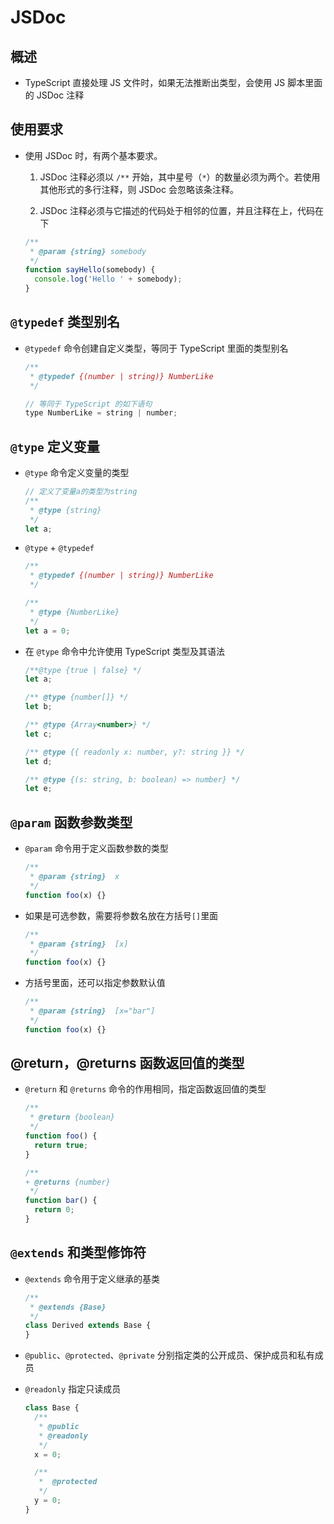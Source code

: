 # JSDoc

## 概述

+ TypeScript 直接处理 JS 文件时，如果无法推断出类型，会使用 JS 脚本里面的 JSDoc 注释

## 使用要求

+ 使用 JSDoc 时，有两个基本要求。

  1. JSDoc 注释必须以 `/**` 开始，其中星号（`*`）的数量必须为两个。若使用其他形式的多行注释，则 JSDoc 会忽略该条注释。

  2. JSDoc 注释必须与它描述的代码处于相邻的位置，并且注释在上，代码在下

  ```js
  /**
   * @param {string} somebody
   */
  function sayHello(somebody) {
    console.log('Hello ' + somebody);
  }
  ```

## `@typedef` 类型别名

+ `@typedef` 命令创建自定义类型，等同于 TypeScript 里面的类型别名

  ```js
  /**
   * @typedef {(number | string)} NumberLike
   */

  // 等同于 TypeScript 的如下语句
  type NumberLike = string | number;
  ```

## `@type` 定义变量

+ `@type` 命令定义变量的类型

  ```js
  // 定义了变量a的类型为string
  /**
   * @type {string}
   */
  let a;
  ```

+ `@type` + `@typedef`

  ```js
  /**
   * @typedef {(number | string)} NumberLike
   */

  /**
   * @type {NumberLike}
   */
  let a = 0;
  ```

+ 在 `@type` 命令中允许使用 TypeScript 类型及其语法

  ```js
  /**@type {true | false} */
  let a;

  /** @type {number[]} */
  let b;

  /** @type {Array<number>} */
  let c;

  /** @type {{ readonly x: number, y?: string }} */
  let d;

  /** @type {(s: string, b: boolean) => number} */
  let e;
  ```

## `@param` 函数参数类型

+ `@param` 命令用于定义函数参数的类型

  ```js
  /**
   * @param {string}  x
   */
  function foo(x) {}
  ```

+ 如果是可选参数，需要将参数名放在方括号`[]`里面

  ```js
  /**
   * @param {string}  [x]
   */
  function foo(x) {}
  ```

+ 方括号里面，还可以指定参数默认值

  ```js
  /**
   * @param {string}  [x="bar"]
   */
  function foo(x) {}
  ```

## @return，@returns 函数返回值的类型

+ `@return` 和 `@returns` 命令的作用相同，指定函数返回值的类型

  ```js
  /**
   * @return {boolean}
   */
  function foo() {
    return true;
  }

  /**
  + @returns {number}
   */
  function bar() {
    return 0;
  }
  ```

## `@extends` 和类型修饰符

+ `@extends` 命令用于定义继承的基类

  ```js
  /**
   * @extends {Base}
   */
  class Derived extends Base {
  }
  ```

+ `@public`、`@protected`、`@private` 分别指定类的公开成员、保护成员和私有成员

+ `@readonly` 指定只读成员

  ```js
  class Base {
    /**
     * @public
     * @readonly
     */
    x = 0;

    /**
     *  @protected
     */
    y = 0;
  }
  ```
